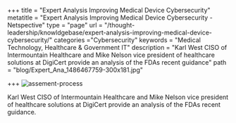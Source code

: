 +++
title = "Expert Analysis Improving Medical Device Cybersecurity"
metatitle = "Expert Analysis Improving Medical Device Cybersecurity - Netspective"
type = "page"
url = "/thought-leadership/knowldgebase/expert-analysis-improving-medical-device-cybersecurity/"
categories ="Cybersecurity"
keywords = "Medical Technology, Healthcare & Government IT"
description = "Karl West CISO of Intermountain Healthcare and Mike Nelson vice president of healthcare solutions at DigiCert provide an analysis of the FDAs recent guidance" 
path =  "blog/Expert_Ana_1486467759-300x181.jpg"

 
+++
![assement-process](/blog/Expert_Ana_1486467759-300x181.jpg#center) 

Karl West CISO of Intermountain Healthcare and Mike Nelson vice president of healthcare solutions at DigiCert provide an analysis of the FDAs recent guidance.